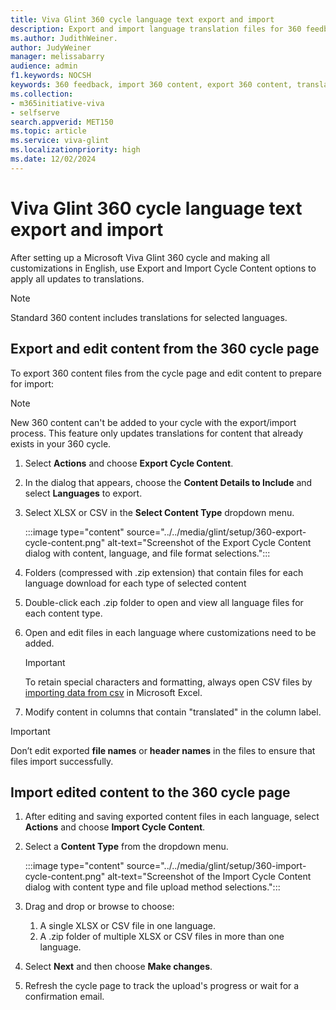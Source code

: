 ```yaml
---
title: Viva Glint 360 cycle language text export and import 
description: Export and import language translation files for 360 feedback cycles
ms.author: JudithWeiner.
author: JudyWeiner
manager: melissabarry
audience: admin
f1.keywords: NOCSH
keywords: 360 feedback, import 360 content, export 360 content, translations
ms.collection:  
- m365initiative-viva
- selfserve 
search.appverid: MET150 
ms.topic: article
ms.service: viva-glint
ms.localizationpriority: high
ms.date: 12/02/2024
---
```


# Viva Glint 360 cycle language text export and import 

After setting up a Microsoft Viva Glint 360 cycle and making all customizations in English, use Export and Import Cycle Content options to apply all updates to translations.

> [!NOTE]
> Standard 360 content includes translations for selected languages.

## Export and edit content from the 360 cycle page

To export 360 content files from the cycle page and edit content to prepare for import:

> [!NOTE]
> New 360 content can't be added to your cycle with the export/import process. This feature only updates translations for content that already exists in your 360 cycle.

1. Select **Actions** and choose **Export Cycle Content**.
1. In the dialog that appears, choose the **Content Details to Include** and select **Languages** to export.
1. Select XLSX or CSV in the **Select Content Type** dropdown menu.

   :::image type="content" source="../../media/glint/setup/360-export-cycle-content.png" alt-text="Screenshot of the Export Cycle Content dialog with content, language, and file format selections.":::

1. Folders (compressed with .zip extension) that contain files for each language download for each type of selected content
1. Double-click each .zip folder to open and view all language files for each content type.
2. Open and edit files in each language where customizations need to be added.

   > [!IMPORTANT]
   > To retain special characters and formatting, always open CSV files by [importing data from csv](https://support.microsoft.com/en-us/office/import-data-from-a-csv-html-or-text-file-b62efe49-4d5b-4429-b788-e1211b5e90f6) in Microsoft Excel.

1. Modify content in columns that contain "translated" in the column label.

> [!IMPORTANT]
> Don’t edit exported **file names** or **header names** in the files to ensure that files import successfully.

## Import edited content to the 360 cycle page

1. After editing and saving exported content files in each language, select **Actions** and choose **Import Cycle Content**.
2. Select a **Content Type** from the dropdown menu.

   :::image type="content" source="../../media/glint/setup/360-import-cycle-content.png" alt-text="Screenshot of the Import Cycle Content dialog with content type and file upload method selections.":::

4. Drag and drop or browse to choose:
   1. A single XLSX or CSV file in one language.
   2. A .zip folder of multiple XLSX or CSV files in more than one language.

5. Select **Next** and then choose **Make changes**.
6. Refresh the cycle page to track the upload's progress or wait for a confirmation email.
